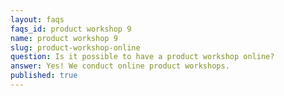 ```yaml
---
layout: faqs
faqs_id: product workshop 9
name: product workshop 9
slug: product-workshop-online
question: Is it possible to have a product workshop online?
answer: Yes! We conduct online product workshops.
published: true
---
```

